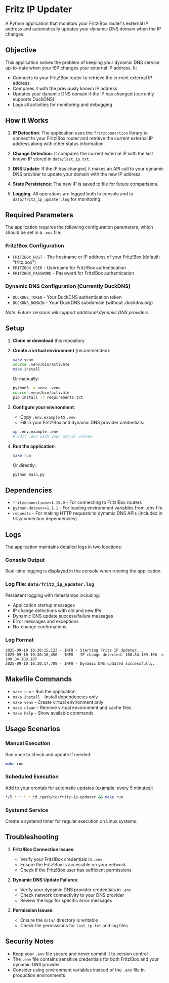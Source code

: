# Fritz IP Updater

A Python application that monitors your Fritz!Box router's external IP address and automatically updates your dynamic DNS domain when the IP changes.

## Objective

This application solves the problem of keeping your dynamic DNS service up-to-date when your ISP changes your external IP address. It:

- Connects to your Fritz!Box router to retrieve the current external IP address
- Compares it with the previously known IP address
- Updates your dynamic DNS domain if the IP has changed (currently supports DuckDNS)
- Logs all activities for monitoring and debugging

## How It Works

1. **IP Detection**: The application uses the `fritzconnection` library to connect to your Fritz!Box router and retrieve the current external IP address along with other status information.

2. **Change Detection**: It compares the current external IP with the last known IP stored in `data/last_ip.txt`.

3. **DNS Update**: If the IP has changed, it makes an API call to your dynamic DNS provider to update your domain with the new IP address.

4. **State Persistence**: The new IP is saved to file for future comparisons.

5. **Logging**: All operations are logged both to console and to `data/fritz_ip_updater.log` for monitoring.

## Required Parameters

The application requires the following configuration parameters, which should be set in a `.env` file:

### Fritz!Box Configuration
- `FRITZBOX_HOST` - The hostname or IP address of your Fritz!Box (default: "fritz.box")
- `FRITZBOX_USER` - Username for Fritz!Box authentication
- `FRITZBOX_PASSWORD` - Password for Fritz!Box authentication

### Dynamic DNS Configuration (Currently DuckDNS)
- `DUCKDNS_TOKEN` - Your DuckDNS authentication token
- `DUCKDNS_DOMAIN` - Your DuckDNS subdomain (without .duckdns.org)

*Note: Future versions will support additional dynamic DNS providers.*

## Setup

1. **Clone or download** this repository

2. **Create a virtual environment** (recommended):
   ```bash
   make venv
   source .venv/bin/activate
   make install
   ```
   Or manually:
   ```bash
   python3 -m venv .venv
   source .venv/bin/activate
   pip install -r requirements.txt
   ```

3. **Configure your environment**:
   - Copy `.env.example` to `.env`
   - Fill in your Fritz!Box and dynamic DNS provider credentials:
   ```bash
   cp .env.example .env
   # Edit .env with your actual values
   ```

4. **Run the application**:
   ```bash
   make run
   ```
   Or directly:
   ```bash
   python main.py
   ```

## Dependencies

- `fritzconnection>=1.15.0` - For connecting to Fritz!Box routers
- `python-dotenv>=1.1.1` - For loading environment variables from .env file
- `requests` - For making HTTP requests to dynamic DNS APIs (included in fritzconnection dependencies)

## Logs

The application maintains detailed logs in two locations:

### Console Output
Real-time logging is displayed in the console when running the application.

### Log File: `data/fritz_ip_updater.log`
Persistent logging with timestamps including:
- Application startup messages
- IP change detections with old and new IPs
- Dynamic DNS update success/failure messages
- Error messages and exceptions
- No-change confirmations

### Log Format
```
2025-09-10 10:30:15,123 - INFO - Starting Fritz IP Updater...
2025-09-10 10:30:16,456 - INFO - IP change detected: 100.84.189.106 -> 100.84.189.107
2025-09-10 10:30:17,789 - INFO - Dynamic DNS updated successfully.
```

## Makefile Commands

- `make run` - Run the application
- `make install` - Install dependencies only
- `make venv` - Create virtual environment only
- `make clean` - Remove virtual environment and cache files
- `make help` - Show available commands

## Usage Scenarios

### Manual Execution
Run once to check and update if needed:
```bash
make run
```

### Scheduled Execution
Add to your crontab for automatic updates (example: every 5 minutes):
```bash
*/5 * * * * cd /path/to/fritz-ip-updater && make run
```

### Systemd Service
Create a systemd timer for regular execution on Linux systems.

## Troubleshooting

1. **Fritz!Box Connection Issues**:
   - Verify your Fritz!Box credentials in `.env`
   - Ensure the Fritz!Box is accessible on your network
   - Check if the Fritz!Box user has sufficient permissions

2. **Dynamic DNS Update Failures**:
   - Verify your dynamic DNS provider credentials in `.env`
   - Check network connectivity to your DNS provider
   - Review the logs for specific error messages

3. **Permission Issues**:
   - Ensure the `data/` directory is writable
   - Check file permissions for `last_ip.txt` and log files

## Security Notes

- Keep your `.env` file secure and never commit it to version control
- The `.env` file contains sensitive credentials for both Fritz!Box and your dynamic DNS provider
- Consider using environment variables instead of the `.env` file in production environments